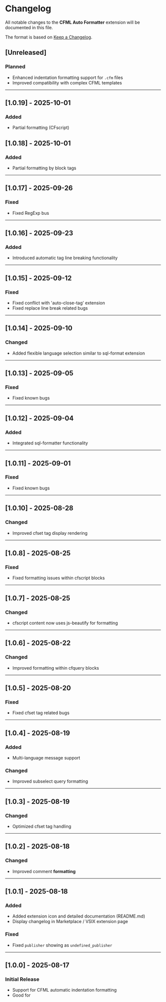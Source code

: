 # Changelog

All notable changes to the **CFML Auto Formatter** extension will be documented in this file.

The format is based on [Keep a Changelog](http://keepachangelog.com/).

## [Unreleased]

### Planned
- Enhanced indentation formatting support for `.cfm` files
- Improved compatibility with complex CFML templates

---

## [1.0.19] - 2025-10-01

### Added
-  Partial formatting (CFscript)

## [1.0.18] - 2025-10-01

### Added
-  Partial formatting by block tags

---

## [1.0.17] - 2025-09-26

### Fixed
- Fixed RegExp bus

---

## [1.0.16] - 2025-09-23

### Added
- Introduced automatic tag line breaking functionality

---

## [1.0.15] - 2025-09-12

### Fixed
- Fixed conflict with 'auto-close-tag' extension
- Fixed replace line break related bugs

---

## [1.0.14] - 2025-09-10

### Changed
- Added flexible language selection similar to sql-format extension

---

## [1.0.13] - 2025-09-05

### Fixed
- Fixed known bugs

---

## [1.0.12] - 2025-09-04

### Added
- Integrated sql-formatter functionality

---

## [1.0.11] - 2025-09-01

### Fixed
- Fixed known bugs

---

## [1.0.10] - 2025-08-28

### Changed
- Improved cfset tag display rendering

---

## [1.0.8] - 2025-08-25

### Fixed
- Fixed formatting issues within cfscript blocks

---

## [1.0.7] - 2025-08-25

### Changed
- cfscript content now uses js-beautify for formatting

---

## [1.0.6] - 2025-08-22

### Changed
- Improved formatting within cfquery blocks

---

## [1.0.5] - 2025-08-20

### Fixed
- Fixed cfset tag related bugs

---

## [1.0.4] - 2025-08-19

### Added
- Multi-language message support

### Changed
- Improved subselect query formatting

---

## [1.0.3] - 2025-08-19

### Changed
- Optimized cfset tag handling

---

## [1.0.2] - 2025-08-18

### Changed
- Improved comment **formatting**

---

## [1.0.1] - 2025-08-18

### Added
- Added extension icon and detailed documentation (README.md)
- Display changelog in Marketplace / VSIX extension page

### Fixed
- Fixed `publisher` showing as `undefined_publisher`

---

## [1.0.0] - 2025-08-17

### Initial Release
- Support for CFML automatic indentation formatting
- Good for